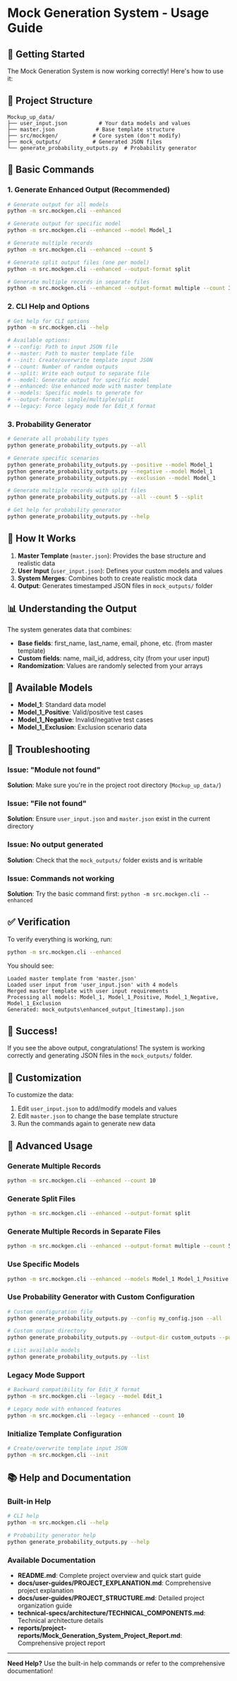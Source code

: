 # Mock Generation System - Usage Guide

## 🚀 Getting Started

The Mock Generation System is now working correctly! Here's how to use it:

## 📁 Project Structure

```
Mockup_up_data/
├── user_input.json          # Your data models and values
├── master.json             # Base template structure
├── src/mockgen/           # Core system (don't modify)
├── mock_outputs/          # Generated JSON files
└── generate_probability_outputs.py  # Probability generator
```

## 🎯 Basic Commands

### 1. Generate Enhanced Output (Recommended)

```bash
# Generate output for all models
python -m src.mockgen.cli --enhanced

# Generate output for specific model
python -m src.mockgen.cli --enhanced --model Model_1

# Generate multiple records
python -m src.mockgen.cli --enhanced --count 5

# Generate split output files (one per model)
python -m src.mockgen.cli --enhanced --output-format split

# Generate multiple records in separate files
python -m src.mockgen.cli --enhanced --output-format multiple --count 3
```

### 2. CLI Help and Options

```bash
# Get help for CLI options
python -m src.mockgen.cli --help

# Available options:
# --config: Path to input JSON file
# --master: Path to master template file
# --init: Create/overwrite template input JSON
# --count: Number of random outputs
# --split: Write each output to separate file
# --model: Generate output for specific model
# --enhanced: Use enhanced mode with master template
# --models: Specific models to generate for
# --output-format: single/multiple/split
# --legacy: Force legacy mode for Edit_X format
```

### 3. Probability Generator

```bash
# Generate all probability types
python generate_probability_outputs.py --all

# Generate specific scenarios
python generate_probability_outputs.py --positive --model Model_1
python generate_probability_outputs.py --negative --model Model_1
python generate_probability_outputs.py --exclusion --model Model_1

# Generate multiple records with split files
python generate_probability_outputs.py --all --count 5 --split

# Get help for probability generator
python generate_probability_outputs.py --help
```

## 🔧 How It Works

1. **Master Template** (`master.json`): Provides the base structure and realistic data
2. **User Input** (`user_input.json`): Defines your custom models and values
3. **System Merges**: Combines both to create realistic mock data
4. **Output**: Generates timestamped JSON files in `mock_outputs/` folder

## 📊 Understanding the Output

The system generates data that combines:
- **Base fields**: first_name, last_name, email, phone, etc. (from master template)
- **Custom fields**: name, mail_id, address, city (from your user input)
- **Randomization**: Values are randomly selected from your arrays

## 🎲 Available Models

- **Model_1**: Standard data model
- **Model_1_Positive**: Valid/positive test cases
- **Model_1_Negative**: Invalid/negative test cases
- **Model_1_Exclusion**: Exclusion scenario data

## 🚨 Troubleshooting

### Issue: "Module not found"
**Solution**: Make sure you're in the project root directory (`Mockup_up_data/`)

### Issue: "File not found"
**Solution**: Ensure `user_input.json` and `master.json` exist in the current directory

### Issue: No output generated
**Solution**: Check that the `mock_outputs/` folder exists and is writable

### Issue: Commands not working
**Solution**: Try the basic command first: `python -m src.mockgen.cli --enhanced`

## ✅ Verification

To verify everything is working, run:

```bash
python -m src.mockgen.cli --enhanced
```

You should see:
```
Loaded master template from 'master.json'
Loaded user input from 'user_input.json' with 4 models
Merged master template with user input requirements
Processing all models: Model_1, Model_1_Positive, Model_1_Negative, Model_1_Exclusion
Generated: mock_outputs\enhanced_output_[timestamp].json
```

## 🎉 Success!

If you see the above output, congratulations! The system is working correctly and generating JSON files in the `mock_outputs/` folder.

## 📝 Customization

To customize the data:
1. Edit `user_input.json` to add/modify models and values
2. Edit `master.json` to change the base template structure
3. Run the commands again to generate new data

## 🔄 Advanced Usage

### Generate Multiple Records
```bash
python -m src.mockgen.cli --enhanced --count 10
```

### Generate Split Files
```bash
python -m src.mockgen.cli --enhanced --output-format split
```

### Generate Multiple Records in Separate Files
```bash
python -m src.mockgen.cli --enhanced --output-format multiple --count 5
```

### Use Specific Models
```bash
python -m src.mockgen.cli --enhanced --models Model_1 Model_1_Positive Model_1_Exclusion
```

### Use Probability Generator with Custom Configuration
```bash
# Custom configuration file
python generate_probability_outputs.py --config my_config.json --all

# Custom output directory
python generate_probability_outputs.py --output-dir custom_outputs --positive

# List available models
python generate_probability_outputs.py --list
```

### Legacy Mode Support
```bash
# Backward compatibility for Edit_X format
python -m src.mockgen.cli --legacy --model Edit_1

# Legacy mode with enhanced features
python -m src.mockgen.cli --legacy --enhanced --count 10
```

### Initialize Template Configuration
```bash
# Create/overwrite template input JSON
python -m src.mockgen.cli --init
```

## 📚 Help and Documentation

### Built-in Help
```bash
# CLI help
python -m src.mockgen.cli --help

# Probability generator help
python generate_probability_outputs.py --help
```

### Available Documentation
- **README.md**: Complete project overview and quick start guide
- **docs/user-guides/PROJECT_EXPLANATION.md**: Comprehensive project explanation
- **docs/user-guides/PROJECT_STRUCTURE.md**: Detailed project organization guide
- **technical-specs/architecture/TECHNICAL_COMPONENTS.md**: Technical architecture details
- **reports/project-reports/Mock_Generation_System_Project_Report.md**: Comprehensive project report

---

**Need Help?** Use the built-in help commands or refer to the comprehensive documentation!
